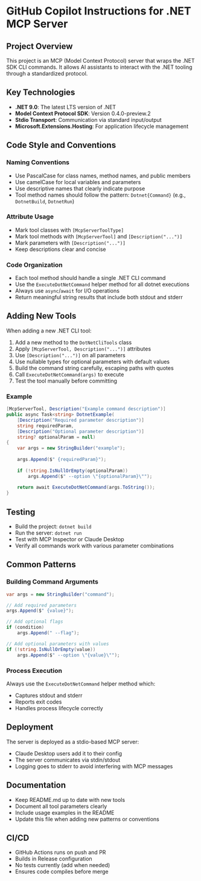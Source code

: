 # GitHub Copilot Instructions for .NET MCP Server

## Project Overview

This project is an MCP (Model Context Protocol) server that wraps the .NET SDK CLI commands. It allows AI assistants to interact with the .NET tooling through a standardized protocol.

## Key Technologies

- **.NET 9.0**: The latest LTS version of .NET
- **Model Context Protocol SDK**: Version 0.4.0-preview.2
- **Stdio Transport**: Communication via standard input/output
- **Microsoft.Extensions.Hosting**: For application lifecycle management

## Code Style and Conventions

### Naming Conventions
- Use PascalCase for class names, method names, and public members
- Use camelCase for local variables and parameters
- Use descriptive names that clearly indicate purpose
- Tool method names should follow the pattern: `Dotnet{Command}` (e.g., `DotnetBuild`, `DotnetRun`)

### Attribute Usage
- Mark tool classes with `[McpServerToolType]`
- Mark tool methods with `[McpServerTool]` and `[Description("...")]`
- Mark parameters with `[Description("...")]`
- Keep descriptions clear and concise

### Code Organization
- Each tool method should handle a single .NET CLI command
- Use the `ExecuteDotNetCommand` helper method for all dotnet executions
- Always use `async`/`await` for I/O operations
- Return meaningful string results that include both stdout and stderr

## Adding New Tools

When adding a new .NET CLI tool:

1. Add a new method to the `DotNetCliTools` class
2. Apply `[McpServerTool, Description("...")]` attributes
3. Use `[Description("...")]` on all parameters
4. Use nullable types for optional parameters with default values
5. Build the command string carefully, escaping paths with quotes
6. Call `ExecuteDotNetCommand(args)` to execute
7. Test the tool manually before committing

### Example
```csharp
[McpServerTool, Description("Example command description")]
public async Task<string> DotnetExample(
    [Description("Required parameter description")]
    string requiredParam,
    [Description("Optional parameter description")]
    string? optionalParam = null)
{
    var args = new StringBuilder("example");
    
    args.Append($" {requiredParam}");
    
    if (!string.IsNullOrEmpty(optionalParam))
        args.Append($" --option \"{optionalParam}\"");
    
    return await ExecuteDotNetCommand(args.ToString());
}
```

## Testing

- Build the project: `dotnet build`
- Run the server: `dotnet run`
- Test with MCP Inspector or Claude Desktop
- Verify all commands work with various parameter combinations

## Common Patterns

### Building Command Arguments
```csharp
var args = new StringBuilder("command");

// Add required parameters
args.Append($" {value}");

// Add optional flags
if (condition)
    args.Append(" --flag");

// Add optional parameters with values
if (!string.IsNullOrEmpty(value))
    args.Append($" --option \"{value}\"");
```

### Process Execution
Always use the `ExecuteDotNetCommand` helper method which:
- Captures stdout and stderr
- Reports exit codes
- Handles process lifecycle correctly

## Deployment

The server is deployed as a stdio-based MCP server:
- Claude Desktop users add it to their config
- The server communicates via stdin/stdout
- Logging goes to stderr to avoid interfering with MCP messages

## Documentation

- Keep README.md up to date with new tools
- Document all tool parameters clearly
- Include usage examples in the README
- Update this file when adding new patterns or conventions

## CI/CD

- GitHub Actions runs on push and PR
- Builds in Release configuration
- No tests currently (add when needed)
- Ensures code compiles before merge
